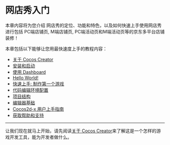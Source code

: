 # 网店秀入门

本章内容将为您介绍 网店秀的定位、功能和特色，以及如何快速上手使用网店秀进行包括 PC端店铺页, M端店铺页, PC端活动页和M端活动页等的京东多平台店铺装修！

本章包括以下能够让您用最快速度上手的教程内容：

* [关于 Cocos Creator](http://docs.cocos.com/creator/manual/zh/getting-started/introduction.html)
* [安装和启动](http://docs.cocos.com/creator/manual/zh/getting-started/install.html)
* [使用 Dashboard](http://docs.cocos.com/creator/manual/zh/getting-started/dashboard.html)
* [Hello World!](http://docs.cocos.com/creator/manual/zh/getting-started/hello-world.html)
* [快速上手: 制作第一个游戏](http://docs.cocos.com/creator/manual/zh/getting-started/quick-start.html)
* [代码编辑环境配置](http://docs.cocos.com/creator/manual/zh/getting-started/coding-setup.html)
* [项目结构](http://docs.cocos.com/creator/manual/zh/getting-started/project-structure.html)
* [编辑器基础](http://docs.cocos.com/creator/manual/zh/getting-started/basics/editor-overview.html)
* [Cocos2d-x 用户上手指南](http://docs.cocos.com/creator/manual/zh/getting-started/cocos2d-x-guide.html)
* [获取帮助和支持](http://docs.cocos.com/creator/manual/zh/getting-started/support.html)

---

让我们现在就马上开始，请先阅读[关于 Cocos Creator](http://docs.cocos.com/creator/manual/zh/getting-started/introduction.html)来了解这是一个怎样的游戏开发工具，能为开发者做什么。

